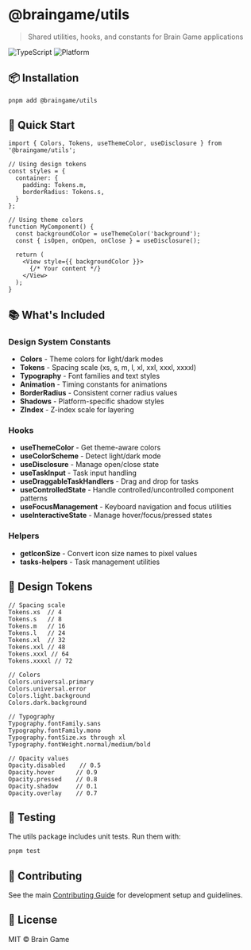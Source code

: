 # @braingame/utils

> Shared utilities, hooks, and constants for Brain Game applications

![TypeScript](https://img.shields.io/badge/TypeScript-100%25-3178c6?style=flat-square&logo=typescript)
![Platform](https://img.shields.io/badge/platform-iOS%20%7C%20Android%20%7C%20Web-lightgrey?style=flat-square)

## 📦 Installation

```bash
pnpm add @braingame/utils
```

## 🚀 Quick Start

```tsx
import { Colors, Tokens, useThemeColor, useDisclosure } from '@braingame/utils';

// Using design tokens
const styles = {
  container: {
    padding: Tokens.m,
    borderRadius: Tokens.s,
  }
};

// Using theme colors
function MyComponent() {
  const backgroundColor = useThemeColor('background');
  const { isOpen, onOpen, onClose } = useDisclosure();
  
  return (
    <View style={{ backgroundColor }}>
      {/* Your content */}
    </View>
  );
}
```

## 📚 What's Included

### Design System Constants
- **Colors** - Theme colors for light/dark modes
- **Tokens** - Spacing scale (xs, s, m, l, xl, xxl, xxxl, xxxxl)
- **Typography** - Font families and text styles
- **Animation** - Timing constants for animations
- **BorderRadius** - Consistent corner radius values
- **Shadows** - Platform-specific shadow styles
- **ZIndex** - Z-index scale for layering

### Hooks
- **useThemeColor** - Get theme-aware colors
- **useColorScheme** - Detect light/dark mode
- **useDisclosure** - Manage open/close state
- **useTaskInput** - Task input handling
- **useDraggableTaskHandlers** - Drag and drop for tasks
- **useControlledState** - Handle controlled/uncontrolled component patterns
- **useFocusManagement** - Keyboard navigation and focus utilities
- **useInteractiveState** - Manage hover/focus/pressed states

### Helpers
- **getIconSize** - Convert icon size names to pixel values
- **tasks-helpers** - Task management utilities

## 🎨 Design Tokens

```tsx
// Spacing scale
Tokens.xs  // 4
Tokens.s   // 8
Tokens.m   // 16
Tokens.l   // 24
Tokens.xl  // 32
Tokens.xxl // 48
Tokens.xxxl // 64
Tokens.xxxxl // 72

// Colors
Colors.universal.primary
Colors.universal.error
Colors.light.background
Colors.dark.background

// Typography
Typography.fontFamily.sans
Typography.fontFamily.mono
Typography.fontSize.xs through xl
Typography.fontWeight.normal/medium/bold

// Opacity values
Opacity.disabled    // 0.5
Opacity.hover      // 0.9  
Opacity.pressed    // 0.8
Opacity.shadow     // 0.1
Opacity.overlay    // 0.7
```

## 🧪 Testing

The utils package includes unit tests. Run them with:

```bash
pnpm test
```

## 🤝 Contributing

See the main [Contributing Guide](../../.github/CONTRIBUTING.md) for development setup and guidelines.

## 📄 License

MIT © Brain Game
